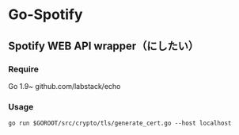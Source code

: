 # Go-Spotify

## Spotify WEB API wrapper（にしたい）

### Require
Go 1.9~
github.com/labstack/echo

### Usage
`go run $GOROOT/src/crypto/tls/generate_cert.go --host localhost`
